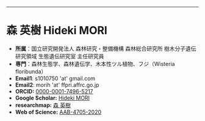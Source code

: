 ---
# 森 英樹 Hideki MORI

- **所属**：国立研究開発法人 森林研究・整備機構 森林総合研究所 樹木分子遺伝研究領域 生態遺伝研究室 主任研究員
- **専門**：森林生態学、森林遺伝学、木本性ツル植物、フジ（Wisteria floribunda）
- **Email1**: s1010750 'at' gmail.com
- **Email2**: morih 'at' ffpri.affrc.go.jp
- **ORCID:** [0000-0001-7496-5217](https://orcid.org/0000-0001-7496-5217)
- **Google Scholar:** [Hideki MORI](https://scholar.google.com/citations?user=DBs0js4AAAAJ&hl=ja)
- **researchmap:** [森 英樹](https://researchmap.jp/morih/)
- **Web of Science:** [AAB-4705-2020](https://www.webofscience.com/wos/author/record/AAB-4705-2020)

